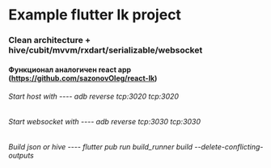# Example flutter lk project

### Clean architecture + hive/cubit/mvvm/rxdart/serializable/websocket
#### Функционал аналогичен react app (https://github.com/sazonovOleg/react-lk)

###### Start host with ---- adb reverse tcp:3020 tcp:3020
###### Start websocket with ---- adb reverse tcp:3030 tcp:3030
###### Build json or hive ---- flutter pub run build_runner build --delete-conflicting-outputs
